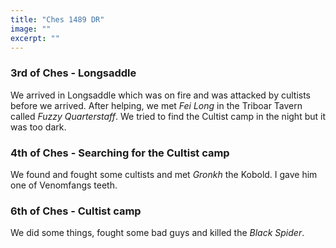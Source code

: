```yaml
---
title: "Ches 1489 DR"
image: ""
excerpt: ""
---
```


### 3rd of Ches - Longsaddle
We arrived in Longsaddle which was on fire and was attacked by cultists before we arrived. After helping, we met *Fei Long* in the Triboar Tavern called *Fuzzy Quarterstaff*.
We tried to find the Cultist camp in the night but it was too dark.

### 4th of Ches - Searching for the Cultist camp
We found and fought some cultists and met *Gronkh* the Kobold. I gave him one of Venomfangs teeth.

### 6th of Ches - Cultist camp
We did some things, fought some bad guys and killed the *Black Spider*.
